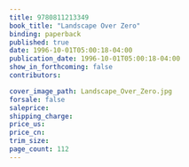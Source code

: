 ```yaml
---
title: 9780811213349
book_title: "Landscape Over Zero"
binding: paperback
published: true
date: 1996-10-01T05:00:18-04:00
publication_date: 1996-10-01T05:00:18-04:00
show_in_forthcoming: false
contributors:

cover_image_path: Landscape_Over_Zero.jpg
forsale: false
saleprice:
shipping_charge:
price_us:
price_cn:
trim_size:
page_count: 112
---
```


